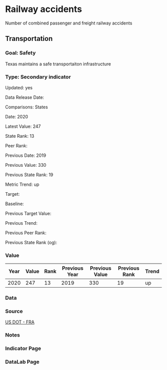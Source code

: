 # Railway accidents
Number of combined passenger and freight railway accidents
## Transportation
### Goal: Safety
Texas maintains a safe transportaiton infrastructure
### Type: Secondary indicator
Updated: yes
Data Release Date: 

Comparisons: States

Date: 2020

Latest Value: 247 

State Rank: 13

Peer Rank: 

Previous Date: 2019

Previous Value: 330

Previous State Rank: 19

Metric Trend: up

Target: 

Baseline: 

Previous Target Value: 

Previous Trend: 

Previous Peer Rank: 

Previous State Rank (og): 

### Value

| Year      |  Value      | Rank        | Previous Year | Previous Value | Previous Rank | Trend | 
| ----------- | ----------- | ----------- | ----------- | ----------- | ----------- | -----------|
|   2020       | 247       |  13         |      2019   |   330     |      19    |    up       | 

### Data

### Source

[US DOT - FRA](https://safetydata.fra.dot.gov/OfficeofSafety/publicsite/on_the_fly_download.aspx)

### Notes


### Indicator Page


### DataLab Page

